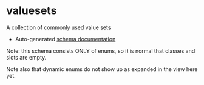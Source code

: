 # valuesets

A collection of commonly used value sets

- Auto-generated [schema documentation](elements/#enumerations)

Note: this schema consists ONLY of enums, so it is normal
that classes and slots are empty.

Note also that dynamic enums do not show up as expanded in the view
here yet.
